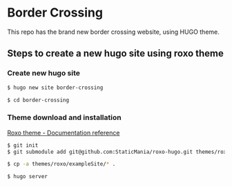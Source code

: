 # Border Crossing

This repo has the brand new border crossing website, using HUGO theme.

## Steps to create a new hugo site using roxo theme

### Create new hugo site

```sh
$ hugo new site border-crossing
```

```sh
$ cd border-crossing
```

### Theme download and installation

[Roxo theme - Documentation reference](https://github.com/StaticMania/roxo-hugo)

```sh
$ git init
$ git submodule add git@github.com:StaticMania/roxo-hugo.git themes/roxo
```

```sh
$ cp -a themes/roxo/exampleSite/* .
```

```
$ hugo server
```
